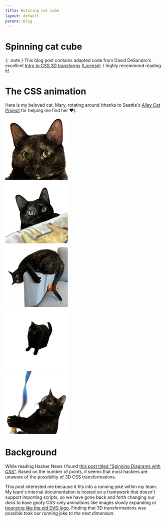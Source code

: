 ```yaml
---
title: Rotating cat cube
layout: default
parent: Blog
---
```


# Spinning cat cube

{: .note }
This blog post contains adapted code from David DeSandro's excellent [Intro to CSS 3D transforms](https://3dtransforms.desandro.com) ([License](https://github.com/desandro/3dtransforms#license)). I highly recommend reading it!

# The CSS animation

Here is my beloved cat, Mary, rotating around (thanks to Seattle's [Alley Cat Project](https://alleycatproject.org) for helping me find her ♥️):

<html>
    <link rel="stylesheet" href="/assets/style/style.css" />
    <div class="cube-container">
        <div class="cube">
            <div class="face face-front">
                <img src="/assets/images/cat-cube/cat1.png" />
            </div>
            <div class="face face-right">
                <img src="/assets/images/cat-cube/cat2.png" />
            </div>
            <div class="face face-left">
                <img src="/assets/images/cat-cube/cat3.png" />
            </div>
            <div class="face face-top">
                <img src="/assets/images/cat-cube/cat4.png" />
            </div> 
            <div class="face face-bottom">
                <img src="/assets/images/cat-cube/cat5.png" />
            </div>
        </div>
    </div>
</html>

# Background

While reading Hacker News I found [this post titled "Spinning Diagrams with CSS"](https://news.ycombinator.com/item?id=35646199). Based on the number of points, it seems that most hackers are unaware of the possibility of 3D CSS transformations.

This post interested me because it fits into a running joke within my team. My team's internal documentation is hosted on a framework that doesn't support importing scripts, so we have gone back and forth changing our docs to have goofy CSS-only animations like images slowly expanding or [bouncing like the old DVD logo](https://codepen.io/achristian/pen/WbzgMx). Finding that 3D transformations was possible took our running joke *to the next dimension*.